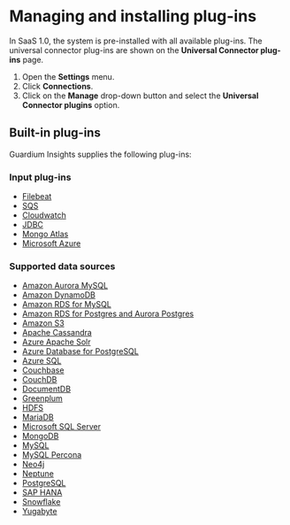 # Managing and installing plug-ins
In SaaS 1.0, the system is pre-installed with all available plug-ins.
The universal connector plug-ins are shown on the **Universal Connector plug-ins** page.
1. Open the **Settings** menu.
2. Click **Connections**.
3. Click on the **Manage** drop-down button and select the **Universal Connector plugins** option.


## Built-in plug-ins
Guardium Insights supplies the following plug-ins:

### Input plug-ins
* [Filebeat](https://github.com/IBM/universal-connectors/blob/main/input-plugin/logstash-input-beats/README.md)
* [SQS](https://github.com/IBM/universal-connectors/blob/main/input-plugin/logstash-input-sqs/README.md)
* [Cloudwatch](https://github.com/IBM/universal-connectors/blob/main/input-plugin/logstash-input-cloudwatch-logs/README.md)
* [JDBC](https://github.com/IBM/universal-connectors/blob/main/input-plugin/logstash-input-jdbc/README.md)
* [Mongo Atlas](https://github.com/IBM/universal-connectors/blob/main/input-plugin/logstash-input-mongo-atlas/README.md)
* [Microsoft Azure](https://github.com/IBM/universal-connectors/blob/main/input-plugin/logstash-input-azure-event-hubs/README.md)

### Supported data sources 
* [Amazon Aurora MySQL](https://github.com/IBM/universal-connectors/blob/main/filter-plugin/logstash-filter-aurora-mysql-guardium/README.md)
* [Amazon DynamoDB](https://github.com/IBM/universal-connectors/blob/main/filter-plugin/logstash-filter-dynamodb-guardium/README.md)
* [Amazon RDS for MySQL](https://github.com/IBM/universal-connectors/blob/main/filter-plugin/logstash-filter-mysql-aws-guardium/README.md)
* [Amazon RDS for Postgres and Aurora Postgres](https://github.com/IBM/universal-connectors/blob/main/filter-plugin/logstash-filter-postgres-guardium/README.md)
* [Amazon S3](https://github.com/IBM/universal-connectors/blob/main/filter-plugin/logstash-filter-s3-guardium/README.md)
* [Apache Cassandra](https://github.com/IBM/universal-connectors/blob/main/filter-plugin/logstash-filter-cassandra-guardium/README.md)
* [Azure Apache Solr](https://github.com/IBM/universal-connectors/blob/main/filter-plugin/logstash-filter-azure-apachesolr-guardium/README.md)
* [Azure Database for PostgreSQL](https://github.com/IBM/universal-connectors/blob/main/filter-plugin/logstash-filter-azure-postgresql-guardium/README.md)
* [Azure SQL](https://github.com/IBM/universal-connectors/blob/main/filter-plugin/logstash-filter-azure-sql-guardium/README.md)
* [Couchbase](https://github.com/IBM/universal-connectors/blob/main/filter-plugin/logstash-filter-couchbasedb-guardium/README.md)
* [CouchDB](https://github.com/IBM/universal-connectors/blob/main/filter-plugin/logstash-filter-couchdb-guardium/README.md)
* [DocumentDB](https://github.com/IBM/universal-connectors/blob/main/filter-plugin/logstash-filter-documentdb-aws-guardium/README.md)
* [Greenplum](https://github.com/IBM/universal-connectors/blob/main/filter-plugin/logstash-filter-onPremGreenplumdb-guardium/README.md)
* [HDFS](https://github.com/IBM/universal-connectors/blob/main/filter-plugin/logstash-filter-hdfs-guardium/README.md)
* [MariaDB](https://github.com/IBM/universal-connectors/blob/main/filter-plugin/logstash-filter-mariadb-guardium/README.md)
* [Microsoft SQL Server](https://github.com/IBM/universal-connectors/blob/main/filter-plugin/logstash-filter-mssql-guardium/README.md)
* [MongoDB](https://github.com/IBM/universal-connectors/blob/main/filter-plugin/logstash-filter-mongodb-guardium/README.md)
* [MySQL](https://github.com/IBM/universal-connectors/blob/main/filter-plugin/logstash-filter-mysql-guardium/README.md)
* [MySQL Percona](https://github.com/IBM/universal-connectors/blob/main/filter-plugin/logstash-filter-mysql-percona-guardium/README.md)
* [Neo4j](https://github.com/IBM/universal-connectors/blob/main/filter-plugin/logstash-filter-neo4j-guardium/README.md)
* [Neptune](https://github.com/IBM/universal-connectors/blob/main/filter-plugin/logstash-filter-neptune-aws-guardium/README.md)
* [PostgreSQL](https://github.com/IBM/universal-connectors/blob/main/filter-plugin/logstash-filter-onPremPostgres-guardium/README.md)
* [SAP HANA](https://github.com/IBM/universal-connectors/blob/main/filter-plugin/logstash-filter-saphana-guardium/README.md)
* [Snowflake](https://github.com/IBM/universal-connectors/blob/main/filter-plugin/logstash-filter-snowflake-guardium/README.md)
* [Yugabyte](https://github.com/IBM/universal-connectors/blob/main/filter-plugin/logstash-filter-yugabyte-guardium/README.md)